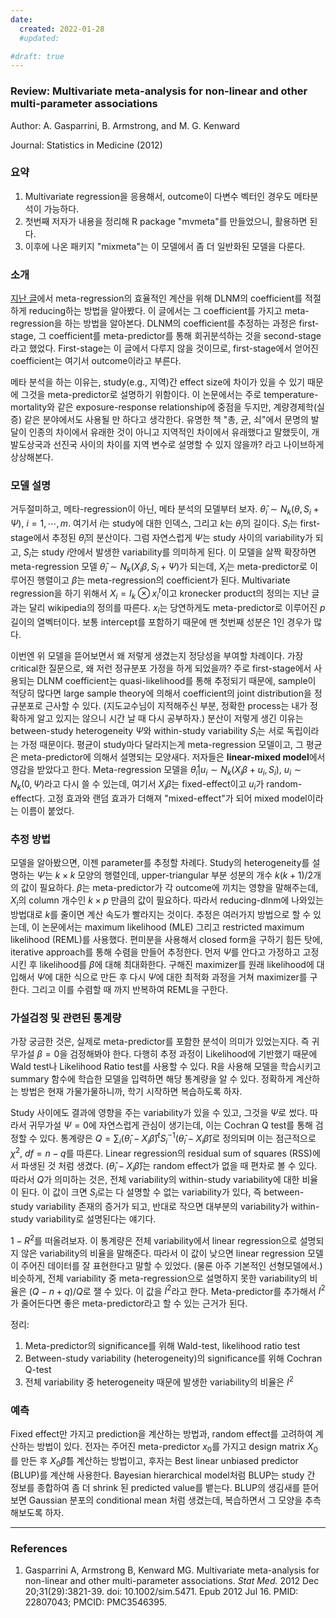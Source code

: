 ```yaml
---
date:
  created: 2022-01-28
  #updated:

#draft: true
---
```


### Review: Multivariate meta-analysis for non-linear and other multi-parameter associations

Author: A. Gasparrini, B. Armstrong, and M. G. Kenward

Journal: Statistics in Medicine (2012)



### 요약

1. Multivariate regression을 응용해서, outcome이 다변수 벡터인 경우도 메타분석이 가능하다.
2. 첫번째 저자가 내용을 정리해 R package "mvmeta"를 만들었으니, 활용하면 된다.
3. 이후에 나온 패키지 "mixmeta"는 이 모델에서 좀 더 일반화된 모델을 다룬다.



### 소개

 [지난 글](https://jaeminoh.github.io/reducing-dlnm)에서 meta-regression의 효율적인 계산을 위해 DLNM의 coefficient를 적절하게 reducing하는 방법을 알아봤다. 이 글에서는 그 coefficient를 가지고 meta-regression을 하는 방법을 알아본다. DLNM의 coefficient를 추정하는 과정은 first-stage, 그 coefficient를 meta-predictor를 통해 회귀분석하는 것을 second-stage라고 했었다. First-stage는 이 글에서 다루지 않을 것이므로, first-stage에서 얻어진 coefficient는 여기서 outcome이라고 부른다.

 메타 분석을 하는 이유는, study(e.g., 지역)간 effect size에 차이가 있을 수 있기 때문에 그것을 meta-predictor로 설명하기 위함이다. 이 논문에서는 주로 temperature-mortality와 같은 exposure-response relationship에 중점을 두지만, 계량경제학(실증) 같은 분야에서도 사용될 만 하다고 생각한다. 유명한 책 "총, 균, 쇠"에서 문명의 발달이 인종의 차이에서 유래한 것이 아니고 지역적인 차이에서 유래했다고 말했듯이, 개발도상국과 선진국 사이의 차이를 지역 변수로 설명할 수 있지 않을까? 라고 나이브하게 상상해본다.



### 모델 설명

 거두절미하고, 메타-regression이 아닌, 메타 분석의 모델부터 보자. $\hat{\theta}_i \sim N_k (\theta, S_i +\Psi)$, $i = 1, \cdots, m$. 여기서 $i$는 study에 대한 인덱스, 그리고 $k$는 $\hat{\theta}_i$의 길이다. $S_i$는 first-stage에서 추정된 $\hat{\theta}_i$의 분산이다. 그럼 자연스럽게 $\Psi$는 study 사이의 variability가 되고, $S_i$는 study $i$안에서 발생한 variability를 의미하게 된다. 이 모델을 살짝 확장하면 meta-regression 모델 $\hat{\theta}_i \sim N_k (X_i \beta, S_i +\Psi)$가 되는데, $X_i$는 meta-predictor로 이루어진 행렬이고 $\beta$는 meta-regression의 coefficient가 된다. Multivariate regression을 하기 위해서 $X_i = I_k \otimes x_i^t$이고 kronecker product의 정의는 지난 글과는 달리 wikipedia의 정의를 따른다. $x_i$는 당연하게도 meta-predictor로 이루어진 $p$ 길이의 열벡터이다. 보통 intercept를 포함하기 때문에 맨 첫번째 성분은 1인 경우가 많다.

 이번엔 위 모델을 뜯어보면서 왜 저렇게 생겼는지 정당성을 부여할 차례이다. 가장 critical한 질문으로, 왜 저런 정규분포 가정을 하게 되었을까? 주로 first-stage에서 사용되는 DLNM coefficient는 quasi-likelihood를 통해 추정되기 때문에, sample이 적당히 많다면 large sample theory에 의해서 coefficient의 joint distribution을 정규분포로 근사할 수 있다. (지도교수님이 지적해주신 부분, 정확한 process는 내가 정확하게 알고 있지는 않으니 시간 날 때 다시 공부하자.) 분산이 저렇게 생긴 이유는 between-study heterogeneity $\Psi$와 within-study variability $S_i$는 서로 독립이라는 가정 때문이다. 평균이 study마다 달라지는게 meta-regression 모델이고, 그 평균은 meta-predictor에 의해서 설명되는 모양새다. 저자들은 **linear-mixed model**에서 영감을 받았다고 한다. Meta-regression 모델을 $\hat{\theta}_i \lvert u_i \sim N_k(X_i \beta + u_i, S_i)$, $u_i \sim N_k(0, \Psi)$라고 다시 쓸 수 있는데, 여기서 $X_i \beta$는 fixed-effect이고 $u_i$가 random-effect다. 고정 효과와 랜덤 효과가 더해져 "mixed-effect"가 되어 mixed model이라는 이름이 붙었다.



### 추정 방법

 모델을 알아봤으면, 이젠 parameter를 추정할 차례다. Study의 heterogeneity를 설명하는 $\Psi$는 $k\times k$ 모양의 행렬인데, upper-triangular 부분 성분의 개수 $k(k+1)/2$개의 값이 필요하다. $\beta$는 meta-predictor가 각 outcome에 끼치는 영향을 말해주는데, $X_i$의 column 개수인 $k \times p$ 만큼의 값이 필요하다. 따라서 reducing-dlnm에 나와있는 방법대로 $k$를 줄이면 계산 속도가 빨라지는 것이다. 추정은 여러가지 방법으로 할 수 있는데, 이 논문에서는 maximum likelihood (MLE) 그리고 restricted maximum likelihood (REML)를 사용했다. 편미분을 사용해서 closed form을 구하기 힘든 탓에, iterative approach를 통해 수렴을 만들어 추정한다. 먼저 $\Psi$를 안다고 가정하고 고정시킨 후 likelihood를 $\beta$에 대해 최대화한다. 구해진 maximizer를 원래 likelihood에 대입해서 $\Psi$에 대한 식으로 만든 후 다시 $\Psi$에 대한 최적화 과정을 거쳐 maximizer를 구한다. 그리고 이를 수렴할 때 까지 반복하여 REML을 구한다.



### 가설검정 및 관련된 통계량

 가장 궁금한 것은, 실제로 meta-predictor를 포함한 분석이 의미가 있었는지다. 즉 귀무가설 $\beta = 0$을 검정해봐야 한다. 다행히 추정 과정이 Likelihood에 기반했기 때문에 Wald test나 Likelihood Ratio test를 사용할 수 있다. R을 사용해 모델을 학습시키고 summary 함수에 학습한 모델을 입력하면 해당 통계량을 알 수 있다. 정확하게 계산하는 방법은 현재 가물가물하니까, 학기 시작하면 복습하도록 하자.

 Study 사이에도 결과에 영향을 주는 variability가 있을 수 있고, 그것을 $\Psi$로 썼다. 따라서 귀무가설 $\Psi = 0$에 자연스럽게 관심이 생기는데, 이는 Cochran Q test를 통해 검정할 수 있다. 통계량은 $Q = \sum_i ( \hat{\theta}_i - X_i \hat{\beta} )^t S_i^{-1} ( \hat{\theta}_i - X_i \hat{\beta} )$로 정의되며 이는 점근적으로 $\chi^2$, $df = n-q$를 따른다. Linear regression의 residual sum of squares (RSS)에서 파생된 것 처럼 생겼다. $(\hat{\theta}_i - X_i \hat{\beta})$는 random effect가 없을 때 편차로 볼 수 있다. 따라서 $Q$가 의미하는 것은, 전체 variability의  within-study variability에 대한 비율이 된다. 이 값이 크면 $S_i$로는 다 설명할 수 없는 variability가 있다, 즉 between-study variability 존재의 증거가 되고, 반대로 작으면 대부분의 variability가 within-study variability로 설명된다는 얘기다.

 $1- R^2$를 떠올려보자. 이 통계량은 전체 variability에서 linear regression으로 설명되지 않은 variability의 비율을 말해준다. 따라서 이 값이 낮으면 linear regression 모델이 주어진 데이터를 잘 표현한다고 말할 수 있었다. (물론 아주 기본적인 선형모델에서.) 비슷하게, 전체 variability 중 meta-regression으로 설명하지 못한 variability의 비율은 $(Q-n+q)/Q$로 잴 수 있다. 이 값을 $I^2$라고 한다. Meta-predictor를 추가해서 $I^2$가 줄어든다면 좋은 meta-predictor라고 할 수 있는 근거가 된다.

정리:

1. Meta-predictor의 significance를 위해 Wald-test, likelihood ratio test
2. Between-study variability (heterogeneity)의 significance를 위해 Cochran Q-test
3. 전체 variability 중 heterogeneity 때문에 발생한 variability의 비율은 $I^2$

### 예측

  Fixed effect만 가지고 prediction을 계산하는 방법과, random effect를 고려하여 계산하는 방법이 있다. 전자는 주어진 meta-predictor $x_0$를 가지고 design matrix $X_0$를 만든 후 $X_0 \hat{\beta}$를 계산하는 방법이고, 후자는 Best linear unbiased predictor (BLUP)를 계산해 사용한다. Bayesian hierarchical model처럼 BLUP는 study 간 정보를 종합하여 좀 더 shrink 된 predicted value를 뱉는다. BLUP의 생김새를 뜯어보면 Gaussian 분포의 conditional mean 처럼 생겼는데, 복습하면서 그 모양을 추측해보도록 하자.

---

### References

1. Gasparrini A, Armstrong B, Kenward MG. Multivariate meta-analysis for non-linear and other multi-parameter associations. *Stat Med.* 2012 Dec 20;31(29):3821-39. doi: 10.1002/sim.5471. Epub 2012 Jul 16. PMID: 22807043; PMCID: PMC3546395.

